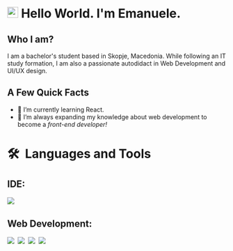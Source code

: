 # <img src="https://media.giphy.com/media/hvRJCLFzcasrR4ia7z/giphy.gif" width="25px"> Hello World. I'm Emanuele.

## Who I am?

<p>I am a bachelor's student based in Skopje, Macedonia. While following an IT study formation, I am also a passionate autodidact in Web Development and UI/UX design.</p>

## A Few Quick Facts

- 🌱 I’m currently learning React.
- 🔭 I’m always expanding my knowledge about web development to become a <em>front-end developer!</em>


# 🛠️&nbsp;&nbsp;Languages&nbsp;and&nbsp;Tools</br>

<h2>IDE:</h2> 
<a href="https://github.com/topics/visual-studio-code"><img src="https://img.shields.io/badge/VS_Code-0078D4?style=for-the-badge&logo=visual%20studio%20code&logoColor=white"/></a>&nbsp;


<h2>Web Development:</h2> 
<a href="https://github.com/topics/html5"><img src="https://img.shields.io/badge/HTML5-E34F26?style=for-the-badge&logo=html5&logoColor=white"/></a>&nbsp;
<a href="https://github.com/topics/css3"><img src="https://img.shields.io/badge/CSS3-1572B6?style=for-the-badge&logo=css3&logoColor=white"/></a>&nbsp;
<a href="https://github.com/topics/javascript"><img src="https://img.shields.io/badge/JavaScript-F7DF1E?style=for-the-badge&logo=javascript&logoColor=white"/></a>&nbsp;
<a href="https://github.com/topics/react"><img src="https://img.shields.io/badge/-React-61DAFB?style=for-the-badge&logo=react&logoColor=white"/></a>&nbsp;

